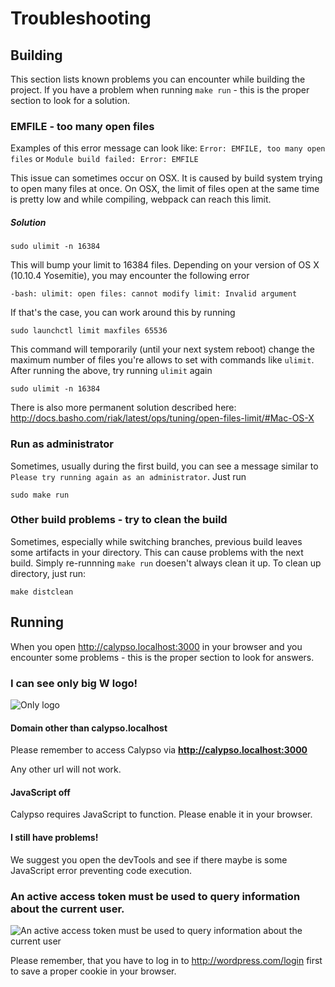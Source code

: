 # Troubleshooting

## Building
This section lists known problems you can encounter while building the project.
If you have a problem when running `make run` - this is the proper section to look for a solution.

### EMFILE - too many open files

Examples of this error message can look like:
`Error: EMFILE, too many open files` or `Module build failed: Error: EMFILE`

This issue can sometimes occur on OSX. It is caused by build system trying to open many files at once. On OSX, the limit of files open at the same time is pretty low and while compiling, webpack can reach this limit.

##### Solution
```
sudo ulimit -n 16384
```
This will bump your limit to 16384 files.  Depending on your version of OS X (10.10.4 Yosemitie), you may encounter the following error

```
-bash: ulimit: open files: cannot modify limit: Invalid argument
```

If that's the case, you can work around this by running 

```
sudo launchctl limit maxfiles 65536
```

This command will temporarily (until your next system reboot) change the maximum number of files you're allows to set with commands like `ulimit`.  After running the above, try running `ulimit` again 

```
sudo ulimit -n 16384
```

There is also more permanent solution described here: http://docs.basho.com/riak/latest/ops/tuning/open-files-limit/#Mac-OS-X

### Run as administrator
Sometimes, usually during the first build, you can see a message similar to `Please try running again as an administrator`. 
Just run
```
sudo make run
```

### Other build problems - try to clean the build
Sometimes, especially while switching branches, previous build leaves some artifacts in your directory.
This can cause problems with the next build. Simply re-runnning `make run` doesen't always clean it up.
To clean up directory, just run:
```
make distclean
```

## Running
When you open http://calypso.localhost:3000 in your browser and you encounter some problems - this is the proper section to look for answers.

### I can see only big **W** logo!
![Only logo](https://cldup.com/8TZOLiD6WC-2000x2000.png)

#### Domain other than calypso.localhost
Please remember to access Calypso via **http://calypso.localhost:3000**

Any other url will not work.

#### JavaScript off
Calypso requires JavaScript to function. Please enable it in your browser.

#### I still have problems!
We suggest you open the devTools and see if there maybe is some JavaScript error preventing code execution.


### An active access token must be used to query information about the current user.
![An active access token must be used to query information about the current user](https://cldup.com/F0mPgigEp4-3000x3000.png)

Please remember, that you have to log in to http://wordpress.com/login first to save a proper cookie in your browser.

